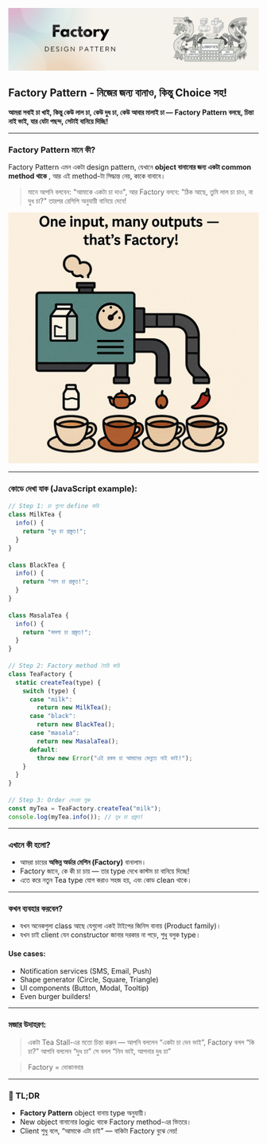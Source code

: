 ![Factory](../assets/factory-thumb.png)

## Factory Pattern - নিজের জন্য বানাও, কিন্তু Choice সহ!

**আমরা সবাই চা খাই, কিন্তু কেউ লাল চা, কেউ দুধ চা, কেউ আবার মালাই চা — Factory Pattern বলছে, চিন্তা নাই ভাই, যার যেটা পছন্দ, সেটাই বানিয়ে দিচ্ছি!** 

---

### Factory Pattern মানে কী?

Factory Pattern এমন একটা design pattern, যেখানে **object বানানোর জন্য একটা common method থাকে** , আর এই method-টা সিদ্ধান্ত নেয়, কাকে বানাবে।

> মানে আপনি বলবেন: "আমাকে একটা চা দাও",
> আর Factory বলবে: "ঠিক আছে, তুমি লাল চা চাও, না দুধ চা?"
> তারপর রেসিপি অনুযায়ী বানিয়ে দেবে! 

![Factory Example](../assets/factory-example.png)

---

### কোডে দেখা যাক (JavaScript example):

```js
// Step 1: চা গুলো define করি
class MilkTea {
  info() {
    return "দুধ চা প্রস্তুত!";
  }
}

class BlackTea {
  info() {
    return "লাল চা প্রস্তুত!";
  }
}

class MasalaTea {
  info() {
    return "মসলা চা প্রস্তুত!";
  }
}

// Step 2: Factory method তৈরি করি
class TeaFactory {
  static createTea(type) {
    switch (type) {
      case "milk":
        return new MilkTea();
      case "black":
        return new BlackTea();
      case "masala":
        return new MasalaTea();
      default:
        throw new Error("এই রকম চা আমাদের মেনুতে নাই ভাই!");
    }
  }
}

// Step 3: Order নেওয়া শুরু
const myTea = TeaFactory.createTea("milk");
console.log(myTea.info()); // দুধ চা প্রস্তুত!
```

---

### এখানে কী হলো?

* আমরা চায়ের **অভিন্ন অর্ডার মেশিন (Factory)** বানালাম।
* Factory জানে, কে কী চা চায় — তার type দেখে কাস্টম চা বানিয়ে দিচ্ছে!
* এতে করে নতুন Tea type যোগ করাও সহজ হয়, এবং কোড clean থাকে।

---

### কখন ব্যবহার করবেন?

* যখন অনেকগুলা class আছে যেগুলো একই টাইপের জিনিস বানায় (Product family)।
* যখন চাই client যেন constructor জানার দরকার না পড়ে, শুধু বলুক type।

#### Use cases:

* Notification services (SMS, Email, Push)
* Shape generator (Circle, Square, Triangle)
* UI components (Button, Modal, Tooltip)
* Even burger builders!

---

### মজার উদাহরণ:

> একটা Tea Stall-এর মতো চিন্তা করুন —
> আপনি বললেন “একটা চা দেন ভাই”,
> Factory বলল “কি চা?”
> আপনি বললেন “দুধ চা”
> সে বলল “নিন ভাই, আপনার দুধ চা”

> Factory = দোকানদার

---

### 📌 TL;DR

* **Factory Pattern** object বানায় type অনুযায়ী।
* New object বানানোর logic থাকে Factory method-এর ভিতরে।
* Client শুধু বলে, “আমাকে এটা চাই” — বাকিটা Factory বুঝে নেয়!
